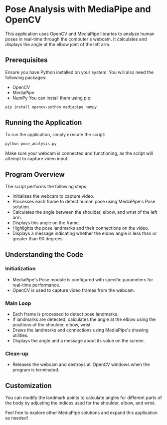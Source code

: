 # Pose Analysis with MediaPipe and OpenCV
This application uses OpenCV and MediaPipe libraries to analyze human poses in real-time through the computer's webcam. It calculates and displays the angle at the elbow joint of the left arm.
## Prerequisites
Ensure you have Python installed on your system. You will also need the following packages:
* OpenCV
* MediaPipe
* NumPy
You can install them using pip:
```bash
pip install opencv-python mediapipe numpy
```
## Running the Application
To run the application, simply execute the script:
```bash
python pose_analysis.py
```
Make sure your webcam is connected and functioning, as the script will attempt to capture video input.
## Program Overview
The script performs the following steps:
* Initializes the webcam to capture video.
* Processes each frame to detect human pose using MediaPipe's Pose solution.
* Calculates the angle between the shoulder, elbow, and wrist of the left arm.
* Displays this angle on the frame.
* Highlights the pose landmarks and their connections on the video.
* Displays a message indicating whether the elbow angle is less than or greater than 90 degrees.
## Understanding the Code
### Initialization
* MediaPipe's Pose module is configured with specific parameters for real-time performance.
* OpenCV is used to capture video frames from the webcam.
### Main Loop
* Each frame is processed to detect pose landmarks.
* If landmarks are detected, calculates the angle at the elbow using the positions of the shoulder, elbow, wrist.
* Draws the landmarks and connections using MediaPipe's drawing utilities.
* Displays the angle and a message about its value on the screen.
### Clean-up
* Releases the webcam and destroys all OpenCV windows when the program is terminated.
## Customization
You can modify the landmark points to calculate angles for different parts of the body by adjusting the indices used for the shoulder, elbow, and wrist.

Feel free to explore other MediaPipe solutions and expand this application as needed!


